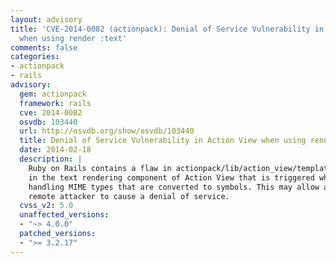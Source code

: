 ```yaml
---
layout: advisory
title: 'CVE-2014-0082 (actionpack): Denial of Service Vulnerability in Action View
  when using render :text'
comments: false
categories:
- actionpack
- rails
advisory:
  gem: actionpack
  framework: rails
  cve: 2014-0082
  osvdb: 103440
  url: http://osvdb.org/show/osvdb/103440
  title: Denial of Service Vulnerability in Action View when using render :text
  date: 2014-02-18
  description: |
    Ruby on Rails contains a flaw in actionpack/lib/action_view/template/text.rb
    in the text rendering component of Action View that is triggered when
    handling MIME types that are converted to symbols. This may allow a
    remote attacker to cause a denial of service.
  cvss_v2: 5.0
  unaffected_versions:
  - "~> 4.0.0"
  patched_versions:
  - ">= 3.2.17"
---
```

